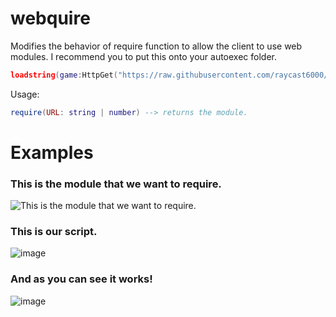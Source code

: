 # webquire
Modifies the behavior of require function to allow the client to use web modules.
I recommend you to put this onto your autoexec folder.
```lua
loadstring(game:HttpGet("https://raw.githubusercontent.com/raycast6000/webquire/main/main.luau"))()
```
Usage:
```lua
require(URL: string | number) --> returns the module.
```
# Examples
### This is the module that we want to require.
![](https://i.imgur.com/JXnRazI.jpg "This is the module that we want to require.")
### This is our script.
![image](https://user-images.githubusercontent.com/108643973/211439721-2093bbc8-aea5-4656-ac5b-0c308e5b904d.png)
### And as you can see it works!
![image](https://user-images.githubusercontent.com/108643973/211439891-f667546b-3d14-4092-90b2-7816ea9751fd.png)

